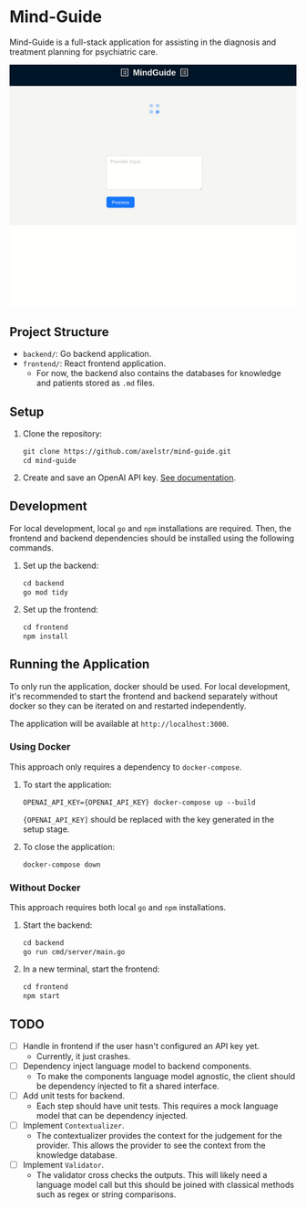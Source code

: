 # Mind-Guide

Mind-Guide is a full-stack application for assisting in the diagnosis and treatment planning for psychiatric care.

![Demo](demo.gif)

## Project Structure

- `backend/`: Go backend application.
- `frontend/`: React frontend application.
  - For now, the backend also contains the databases for knowledge and patients stored as `.md` files.

## Setup

1. Clone the repository:
   ```
   git clone https://github.com/axelstr/mind-guide.git
   cd mind-guide
   ```

2. Create and save an OpenAI API key. [See documentation](https://platform.openai.com/docs/quickstart).

## Development

For local development, local `go` and `npm` installations are required. Then, the frontend and backend dependencies should be installed using the following commands.

1. Set up the backend:
   ```
   cd backend
   go mod tidy
   ```

2. Set up the frontend:
   ```
   cd frontend
   npm install
   ```


## Running the Application

To only run the application, docker should be used. For local development, it's recommended to start the frontend and backend separately without docker so they can be iterated on and restarted independently.

The application will be available at `http://localhost:3000`.

### Using Docker

This approach only requires a dependency to `docker-compose`.

1. To start the application:
   ```
   OPENAI_API_KEY={OPENAI_API_KEY} docker-compose up --build
   ```
   `{OPENAI_API_KEY]` should be replaced with the key generated in the setup stage.

2. To close the application:
   ```
   docker-compose down
   ```

### Without Docker

This approach requires both local `go` and `npm` installations.

1. Start the backend:
   ```
   cd backend
   go run cmd/server/main.go
   ```

2. In a new terminal, start the frontend:
   ```
   cd frontend
   npm start
   ```

## TODO

- [ ] Handle in frontend if the user hasn't configured an API key yet.
  - Currently, it just crashes.
- [ ] Dependency inject language model to backend components.
  - To make the components language model agnostic, the client should be dependency injected to fit a shared interface.
- [ ] Add unit tests for backend.
  - Each step should have unit tests. This requires a mock language model that can be dependency injected.
- [ ] Implement `Contextualizer`.
  - The contextualizer provides the context for the judgement for the provider. This allows the provider to see the context from the knowledge database.
- [ ] Implement `Validator`.
  - The validator cross checks the outputs. This will likely need a language model call but this should be joined with classical methods such as regex or string comparisons.